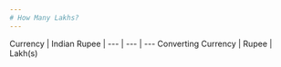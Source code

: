 ```yaml
---
# How Many Lakhs?
---
```



Currency | Indian Rupee | 
--- | --- | ---
Converting Currency | Rupee | Lakh(s)

